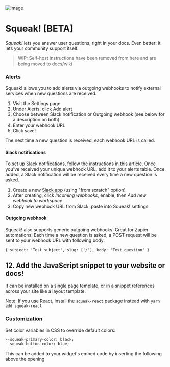 ![image](https://user-images.githubusercontent.com/154479/158293709-86fb1184-0983-41d1-8498-a0608d9c2b61.png)

# Squeak! [BETA]

_Squeak!_ lets you answer user questions, right in your docs. Even better: it lets your community support itself.

> WIP: Self-host instructions have been removed from here and are being moved to docs/wiki

### Alerts

Squeak! allows you to add alerts via outgoing webhooks to notify external services when new questions are received.

1. Visit the Settings page
1. Under Alerts, click Add alert
1. Choose between Slack notification or Outgoing webhook (see below for a description on both)
1. Enter your webhook URL
1. Click save!

The next time a new question is received, each webhook URL is called.

#### Slack notifications

To set up Slack notifications, follow the instructions in [this article](https://api.slack.com/messaging/webhooks). Once you've received your unique webhook URL, add it to your alerts table. Once added, a Slack notification will be received every time a new question is asked.

1. Create a new [Slack app](https://api.slack.com/apps) (using "from scratch" option)
2. After creating, click _Incoming webhooks_, enable, then _Add new webhook to workspace_
3. Copy new webhook URL from Slack, paste into Squeak! settings

#### Outgoing webhook

Squeak! also supports generic outgoing webhooks. Great for Zapier automations! Each time a new question is asked, a POST request will be sent to your webhook URL with following body:

```
{ subject: 'Test subject', slug: ['/'], body: 'Test question' }
```

## 12. Add the JavaScript snippet to your website or docs!

It can be installed on a single page template, or in a snippet references across your site like a layout template.

Note: If you use React, install the `squeak-react` package instead with `yarn add squeak-react`

### Customization

Set color variables in CSS to override default colors:

```
--squeak-primary-color: black;
--squeak-button-color: blue;
```

This can be added to your widget's embed code by inserting the following above the opening <script> tag:

```
<style>
  :root {
    --squeak-primary-color: #3e3e3e;
    --squeak-button-color: #643eff;
  }
</style>
```

### Importing Slack threads
  
1. Visit Slack tab and follow instructions to create an app from manifest
1. Install where the threads are (presumably with users) that you'd like to port over to Squeak!
1. Paste (YAML) manifest from `/slack`
1. Install to workspace
1. Click _Oauth and permissions_
1. Under _OAuth Tokens for Your Workspace_, copy _Bot User OAuth Token_ and add it to Slack
1. (These instructions are a WIP)
  
---

## More info about tokens and how they're used

Find the values for these keys in your Supabase project.

| Key                           | Required | Description                                                                                                                                                                                                                                              |
| ----------------------------- | -------- | -------------------------------------------------------------------------------------------------------------------------------------------------------------------------------------------------------------------------------------------------------- |
| NEXT_PUBLIC_SUPABASE_ANON_KEY | Yes      | Public key used to authenticate with Supabase in the browser, found at `/settings/api`                                                                                                                                                                   |
| SUPABASE_SERVICE_ROLE_KEY     | Yes      | Secret key used to authenticate with Supabase on the server, used to bypass Row Level Security, found at `/settings/api`                                                                                                                                 |
| NEXT_PUBLIC_SUPABASE_URL      | Yes      | Restful endpoint for querying and managing the Supabase DB, found at `/settings/api`                                                                                                                                                                     |
| DATABASE_URL                  | No       | The Postgresql connection string, if provided, will automatically run migrations in Supabase on start, found at `/settings/database`, in URI format. (If not provided, we'll provide a SQL query you'll need to copy/paste into Supabase's SQL console.) |

## API

| Task                        | URL             | Docs                          |
| --------------------------- | --------------- | ----------------------------- |
| Adding a new question       | `/api/question` | [Docs](/docs/api/question.md) |
| Adding a reply to a message | `/api/reply`    | [Docs](/docs/api/reply.md)    |

## Local Development

#### With NextJS Dev (Recommended)

1. `npm install`

1. Setup your environment configuration:

```shell
cp .env.example .env.local
```

Enter the required config from Supabase `.env.local`.

2. Run the DB migrations:

```shell
DATABASE_URL=postgresql://postgres:<YOUR_SUPABASE_DB_PASSWORD>@<YOUR_SUPABASE_DB_HOST>:5432/postgres yarn migrate up
```

3. Start the development server:

```bash
npm run dev
# or
yarn dev
```

4. Open [http://localhost:3000](http://localhost:3000) with your browser.

### With Docker Image

1. [Install Docker](https://docs.docker.com/get-docker/) on your machine
2. Build the container: `docker build -t squeak .`
3. Run the container:

```shell
docker run \
  -e "NEXT_PUBLIC_SUPABASE_URL=<YOUR URL>" \
  -e "NEXT_PUBLIC_SUPABASE_ANON_KEY=<YOUR ANON KEY>" \
  -e "SUPABASE_SERVICE_ROLE_KEY=<YOUR SERVICE ROLE KEY>" \
  -e "DATABASE_URL=<YOUR DATABASE_URL>" \
  -p 3000:3000 squeak
```

### Running DB migrations

To run the database migrations, run:

```shell
DATABASE_URL=<YOUR_DATABASE_URL> yarn migrate up
```

### Generating Typescript Types

After running a migration, you can generate typescript types for the database schema:

```shell
npx openapi-typescript "https://htzqlrrygnqeebaspzln.supabase.co/rest/v1/?apikey=<YOUR_NEXT_PUBLIC_SUPABASE_ANON_KEY>" --output @types/supabase.d.ts
```
